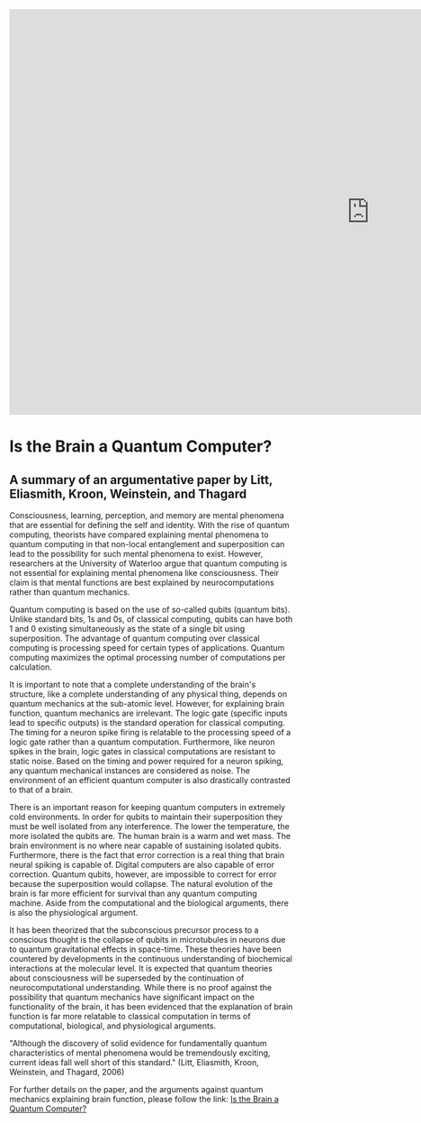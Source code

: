 <!-- ![alt text](Assets/Download-Free-Data-Background.jpg) -->

<iframe width="1280" height="720" src="https://videos.carboncopies.org/embed?m=qGuRhVdT9" frameborder="0" allowfullscreen></iframe>

# Is the Brain a Quantum Computer?
## A summary of an argumentative paper by Litt, Eliasmith, Kroon, Weinstein, and Thagard

Consciousness, learning, perception, and memory are mental phenomena that are essential for defining the self and identity. With the rise of quantum computing, theorists have compared explaining mental phenomena to quantum computing in that non-local entanglement and superposition can lead to the possibility for such mental phenomena to exist. However, researchers at the University of Waterloo argue that quantum computing is not essential for explaining mental phenomena like consciousness. Their claim is that mental functions are best explained by neurocomputations rather than quantum mechanics.

Quantum computing is based on the use of so-called qubits (quantum bits). Unlike standard bits, 1s and 0s, of classical computing, qubits can have both 1 and 0 existing simultaneously as the state of a single bit using superposition. The advantage of quantum computing over classical computing is processing speed for certain types of applications. Quantum computing maximizes the optimal processing number of computations per calculation.

It is important to note that a complete understanding of the brain's structure, like a complete understanding of any physical thing, depends on quantum mechanics at the sub-atomic level. However, for explaining brain function, quantum mechanics are irrelevant. The logic gate (specific inputs lead to specific outputs) is the standard operation for classical computing. The timing for a neuron spike firing is relatable to the processing speed of a logic gate rather than a quantum computation. Furthermore, like neuron spikes in the brain, logic gates in classical computations are resistant to static noise. Based on the timing and power required for a neuron spiking, any quantum mechanical instances are considered as noise. The environment of an efficient quantum computer is also drastically contrasted to that of a brain.

There is an important reason for keeping quantum computers in extremely cold environments. In order for qubits to maintain their superposition they must be well isolated from any interference. The lower the temperature, the more isolated the qubits are. The human brain is a warm and wet mass. The brain environment is no where near capable of sustaining isolated qubits. Furthermore, there is the fact that error correction is a real thing that brain neural spiking is capable of. Digital computers are also capable of error correction. Quantum qubits, however, are impossible to correct for error because the superposition would collapse. The natural evolution of the brain is far more efficient for survival than any quantum computing machine. Aside from the computational and the biological arguments, there is also the physiological argument.

It has been theorized that the subconscious precursor process to a conscious thought is the collapse of qubits in microtubules in neurons due to quantum gravitational effects in space-time. These theories have been countered by developments in the continuous understanding of biochemical interactions at the molecular level. It is expected that quantum theories about consciousness will be superseded by the continuation of neurocomputational understanding. While there is no proof against the possibility that quantum mechanics have significant impact on the functionality of the brain, it has been evidenced that the explanation of brain function is far more relatable to classical computation in terms of computational, biological, and physiological arguments.

"Although the discovery of solid evidence for fundamentally quantum characteristics of mental phenomena would be tremendously exciting, current ideas fall well short of this standard." (Litt, Eliasmith, Kroon, Weinstein, and Thagard, 2006)

For further details on the paper, and the arguments against quantum mechanics explaining brain function, please follow the link: [Is the Brain a Quantum Computer?](http://watarts.uwaterloo.ca/~pthagard/Articles/quantum.pdf)